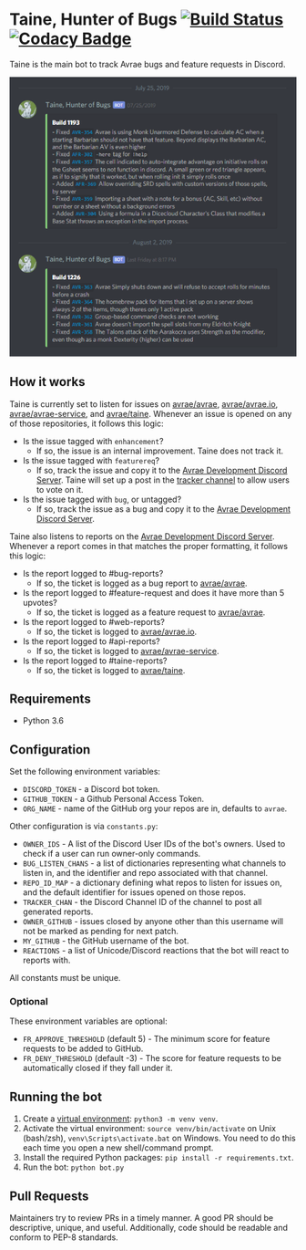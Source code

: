 # Taine, Hunter of Bugs [![Build Status](https://travis-ci.org/avrae/taine.svg?branch=master)](https://travis-ci.org/avrae/taine) [![Codacy Badge](https://api.codacy.com/project/badge/Grade/7c5174b6f97a4144b2c7a1a826f0bbee)](https://www.codacy.com/app/mommothazaz123/taine?utm_source=github.com&amp;utm_medium=referral&amp;utm_content=avrae/taine&amp;utm_campaign=Badge_Grade)

Taine is the main bot to track Avrae bugs and feature requests in Discord.  

![Taine Discord Bot](/images/taine-discord-bot.png)

## How it works
Taine is currently set to listen for issues on [avrae/avrae](https://github.com/avrae/avrae), [avrae/avrae.io](https://github.com/avrae/avrae.io), [avrae/avrae-service](https://github.com/avrae/avrae-service), and [avrae/taine](https://github.com/avrae/taine).
Whenever an issue is opened on any of those repositories, it follows this logic:
- Is the issue tagged with `enhancement`?
    - If so, the issue is an internal improvement. Taine does not track it.
- Is the issue tagged with `featurereq`?
    - If so, track the issue and copy it to the [Avrae Development Discord Server](https://discordapp.com/channels/269275778867396608). Taine will set up a post in the [tracker channel](https://discordapp.com/channels/269275778867396608/360855116057673729) to allow users to vote on it.
- Is the issue tagged with `bug`, or untagged?
    - If so, track the issue as a bug and copy it to the [Avrae Development Discord Server](https://discordapp.com/channels/269275778867396608).

Taine also listens to reports on the [Avrae Development Discord Server](https://discordapp.com/channels/269275778867396608).
Whenever a report comes in that matches the proper formatting, it follows this logic:
- Is the report logged to #bug-reports?
  - If so, the ticket is logged as a bug report to [avrae/avrae](https://github.com/avrae/avrae).
- Is the report logged to #feature-request and does it have more than 5 upvotes?
  - If so, the ticket is logged as a feature request to [avrae/avrae](https://github.com/avrae/avrae).
- Is the report logged to #web-reports?
  - If so, the ticket is logged to [avrae/avrae.io](https://github.com/avrae/avrae.io).
- Is the report logged to #api-reports?
  - If so, the ticket is logged to [avrae/avrae-service](https://github.com/avrae/avrae-service).
- Is the report logged to #taine-reports?
  - If so, the ticket is logged to [avrae/taine](https://github.com/avrae/taine).

## Requirements

- Python 3.6

## Configuration

Set the following environment variables:

- `DISCORD_TOKEN` - a Discord bot token.
- `GITHUB_TOKEN` - a Github Personal Access Token.
- `ORG_NAME` - name of the GitHub org your repos are in, defaults to `avrae`.

Other configuration is via `constants.py`:

- `OWNER_IDS` - A list of the Discord User IDs of the bot's owners. Used to check if a user can run owner-only commands.
- `BUG_LISTEN_CHANS` - a list of dictionaries representing what channels to listen in, and the identifier and repo associated with that channel.
- `REPO_ID_MAP` - a dictionary defining what repos to listen for issues on, and the default identifier for issues opened on those repos.
- `TRACKER_CHAN` - the Discord Channel ID of the channel to post all generated reports.
- `OWNER_GITHUB` - issues closed by anyone other than this username will not be marked as pending for next patch.
- `MY_GITHUB` - the GitHub username of the bot.
- `REACTIONS` - a list of Unicode/Discord reactions that the bot will react to reports with.

All constants must be unique.

### Optional

These environment variables are optional:

- `FR_APPROVE_THRESHOLD` (default 5) - The minimum score for feature requests to be added to GitHub.
- `FR_DENY_THRESHOLD` (default -3) - The score for feature requests to be automatically closed if they fall under it.

## Running the bot

1. Create a [virtual environment](https://docs.python.org/3/library/venv.html): `python3 -m venv venv`.
2. Activate the virtual environment: `source venv/bin/activate` on Unix (bash/zsh), `venv\Scripts\activate.bat` on Windows. You need to do this each time you open a new shell/command prompt.
3. Install the required Python packages: `pip install -r requirements.txt`.
4. Run the bot: `python bot.py`

## Pull Requests
Maintainers try to review PRs in a timely manner. A good PR should be descriptive, unique, and useful. Additionally, code should be readable and conform to PEP-8 standards.
